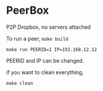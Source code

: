 PeerBox
=======

P2P Dropbox, no servers attached

To run a peer, 
```make build ```

```make run PEERID=1 IP=192.168.12.12```

PEERID and IP can be changed.

if you want to clean everything, 

```make clean```
